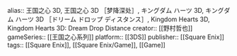 alias:: 王国之心 3D, 王国之心 3D ［梦降深处］, キングダム ハーツ 3D, キングダム ハーツ 3D ［ドリーム ドロップ ディスタンス］, Kingdom Hearts 3D, Kingdom Hearts 3D: Dream Drop Distance
creator:: [[野村哲也]]
gameSeries:: [[王国之心系列]]
platform:: [[3DS]]
publisher:: [[Square Enix]] 
tags:: [[Square Enix]], [[Square Enix/Game]], [[Game]]
